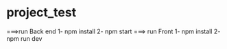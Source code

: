 # project_test
===>run Back end
    1- npm install 
    2- npm start
===> run Front
    1- npm install
    2- npm run dev
